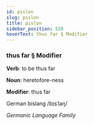 ```yaml
---
id: pıslon
slug: pıslon
title: pıslon
sidebar_position: 528
hoverText: thus far § Modifier
---
```


### thus far § Modifier

**Verb**: to be thus far

**Noun**: heretofore-ness

**Modifier**: thus far

German bislang /bɪsˈlaŋ/

*Germanic Language Family*
